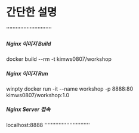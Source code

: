 # 간단한 설명 #
'''''''''''''''''''''''''''''
##### Nginx 이미지 Build #####
docker build --rm -t kimws0807/workshop

##### Nginx 이미지 Run #####
winpty docker run -it --name workshop -p 8888:80 kimws0807/workshop:1.0

##### Nginx Server 접속 #####
localhost:8888
'''''''''''''''''''''''''''''
